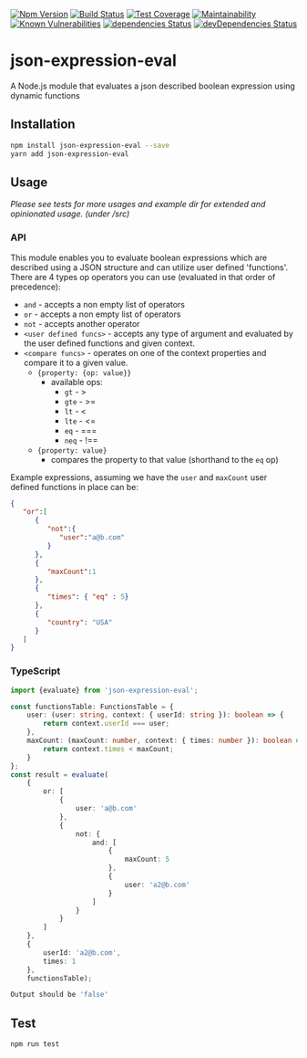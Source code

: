 [![Npm Version](https://img.shields.io/npm/v/json-expression-eval.svg?style=popout)](https://www.npmjs.com/package/json-expression-eval)
[![Build Status](https://travis-ci.org/regevbr/json-expression-eval.svg?branch=master)](https://travis-ci.org/regevbr/json-expression-eval)
[![Test Coverage](https://api.codeclimate.com/v1/badges/64f26f52c548c8d1e010/test_coverage)](https://codeclimate.com/github/regevbr/json-expression-eval/test_coverage)
[![Maintainability](https://api.codeclimate.com/v1/badges/64f26f52c548c8d1e010/maintainability)](https://codeclimate.com/github/regevbr/json-expression-eval/maintainability)
[![Known Vulnerabilities](https://snyk.io/test/github/regevbr/json-expression-eval/badge.svg?targetFile=package.json)](https://snyk.io/test/github/regevbr/json-expression-eval?targetFile=package.json)
[![dependencies Status](https://david-dm.org/regevbr/json-expression-eval/status.svg)](https://david-dm.org/regevbr/json-expression-eval)
[![devDependencies Status](https://david-dm.org/regevbr/json-expression-eval/dev-status.svg)](https://david-dm.org/regevbr/json-expression-eval?type=dev)

# json-expression-eval
A Node.js module that evaluates a json described boolean expression using dynamic functions
## Installation 
```sh
npm install json-expression-eval --save
yarn add json-expression-eval
```
## Usage
 *Please see tests for more usages and example dir for extended and opinionated usage. (under /src)* 
### API
This module enables you to evaluate boolean expressions which are described using a JSON structure and can utilize user defined 'functions'.  
There are 4 types op operators you can use (evaluated in that order of precedence):
- `and` - accepts a non empty list of operators
- `or` - accepts a non empty list of operators
- `not` - accepts another operator
- `<user defined funcs>` - accepts any type of argument and evaluated by the user defined functions and given context.
- `<compare funcs>` - operates on one of the context properties and compare it to a given value.
    - `{property: {op: value}}`
        - available ops:
            - `gt` - >
            - `gte` - >=
            - `lt` - <
            - `lte` - <=
            - `eq` - ===
            - `neq` - !==
    - `{property: value}`
        - compares the property to that value (shorthand to the `eq` op)

Example expressions, assuming we have the `user` and `maxCount` user defined functions in place can be:
```json
{  
   "or":[  
      {  
         "not":{  
            "user":"a@b.com"
         }
      },
      {  
         "maxCount":1
      },
      {  
         "times": { "eq" : 5}
      },
      {  
         "country": "USA"
      }
   ]
}
```

### TypeScript
```typescript
import {evaluate} from 'json-expression-eval';

const functionsTable: FunctionsTable = {
    user: (user: string, context: { userId: string }): boolean => {
        return context.userId === user;
    },
    maxCount: (maxCount: number, context: { times: number }): boolean => {
        return context.times < maxCount;
    }
};
const result = evaluate(
    {
        or: [
            {
                user: 'a@b.com'
            },
            {
                not: {
                    and: [
                        {
                            maxCount: 5
                        },
                        {
                            user: 'a2@b.com'
                        }
                    ]
                }
            }
        ]
    },
    {
        userId: 'a2@b.com',
        times: 1
    },
    functionsTable);
```
```sh
Output should be 'false'
```
## Test 
```sh
npm run test
```
